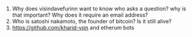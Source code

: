1. Why does vísindavefurinn want to know who asks a question? why is that important? Why does it require an email address?
2. Who is satoshi nakamoto, the founder of bitcoin? Is it still alive?
3. https://github.com/kharid-vpn and etherum bots
